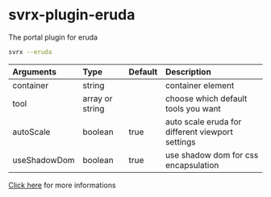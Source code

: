 # svrx-plugin-eruda

The portal plugin for eruda

```bash
svrx --eruda
```

| Arguments | Type | Default | Description |
| :--- | :--- | :--- | :--- |
| container | string |  | container element |
| tool | array or string |  | choose which default tools you want |
| autoScale | boolean | true | auto scale eruda for different viewport settings |
| useShadowDom | boolean | true | use shadow dom for css encapsulation |

[Click here](https://github.com/liriliri/eruda) for more informations
